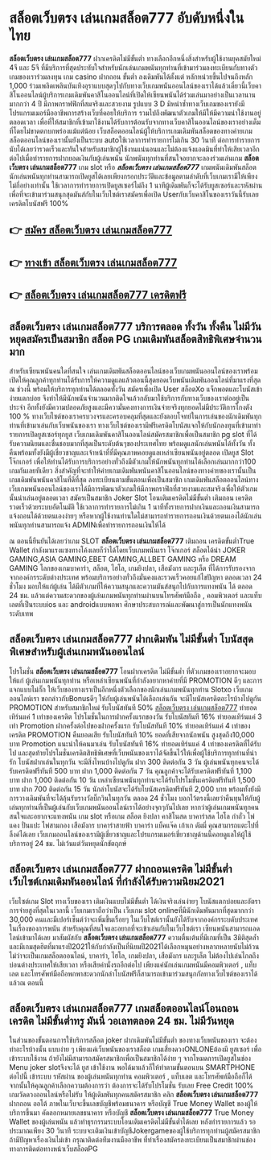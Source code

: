 # สล็อตเว็บตรง เล่นเกมสล็อต777  อับดับหนึ่งในไทย 

**สล็อตเว็บตรง เล่นเกมสล็อต777** ฝากเครดิตไม่มีขั้นต่ำ  ทางเลือกอีกหนึ่งสิ่งสำหรับผู้ใช้งานยุคสมัยใหม่ 4จี และ 5จี ที่มีบริการที่สุดประทับใจสำหรับนักเล่นเกมพนันทุกท่านที่เข้ามาร่วมลงทะเบียนกับทางตัวเกมของเราร่วมลงทุน เกม casino  ฝากถอน ขั้นต่ำ ลงเดิมพันได้ตั้งแต่ หลักหน่วยขึ้นไปจนถึงหลัก 1,000 ร่วมเพลิดเพลินบันเทิงอุราแบบสุดๆไปกับทางเว็บเกมพนันออนไลน์ของเราได้แล้วเดี๋ยวนี้เว็บคาสิโนออนไลน์ผู้บริการเกมเดิมพันคาสิโนออนไลน์ที่เปิดให้เซียนพนันได้ร่วมเล่นมาอย่างเป็นเวลานานมากกว่า 4 ปี มีภาพกราฟฟิกที่สมจริงและสวยงาม รูปแบบ 3 D
มิหนำซ้ำทางเว็บเกมของเรายังมี โปรแกรมเมอร์มืออาชีพการสร้างเว็บที่คอยให้บริการ  รวมไปถึงพัฒนาตัวเกมให้มีให้มีความน่าใช้งานอยู่ตลอดเวลา เพื่อที่ให้สมาชิกที่เข้ามาใช้งานได้รับการต้อนรับจากทางเว็บคาสิโนออนไลน์ของเราอย่างเต็มที่โดยไม่ขาดตกบกพร่องแม้แต่น้อย เว็บสล็อตออนไลน์ผู้ให้บริการเกมเดิมพันสล็อตของทางค่ายเกมสล็อตออนไลน์ของเรานั้นยังเป็นระบบ autoใช้เวลาการทำรายการไม่เกิน 30 วินาที ต่อการทำรายการ นับได้เลยว่ารวดเร็วและทันใจสำหรับสมาชิกผู้ใช้งานแน่นอนและไม่ต้องแจ้งแอดมินที่ทำให้เสียเวลาอีกต่อไปเมื่อทำรายการฝากยอดเงินกับผู้เล่นพนัน
นักพนันทุกท่านที่สนใจอยากจะลองร่วมเล่นเกม **สล็อตเว็บตรง เล่นเกมสล็อต777** เกม slot  หรือ ***สล็อตเว็บตรง เล่นเกมสล็อต777*** เกมพนันเดิมพันสล็อตนักเล่นพนันทุกท่านสามารถเปิดยูสได้เลยเพียงกรอกประวัติและข้อมูลตามลำดับที่เว็บเกมเรามีให้เพียงไม่กี่อย่างเท่านั้น ใช้เวลาการทำรายการเปิดยูสเซอร์ไม่ถึง 1 นาทีผู้เดิมพันก็จะได้รับยูสเซอร์และรหัสผ่านเพื่อที่จะเข้ามาร่วมสนุกสุดมันส์กับในเว็บไซต์เราสมัครเพื่อเปิด Userกับเว็บคาสิโนของเราวันนี้รับเลยเครดิตโบนัสฟรี 100%

## 👉 [สมัคร สล็อตเว็บตรง เล่นเกมสล็อต777](https://archa888.com/)
## 👉 [ทางเข้า สล็อตเว็บตรง เล่นเกมสล็อต777](https://archa888.com/)
## 👉 [สล็อตเว็บตรง เล่นเกมสล็อต777 เครดิตฟรี](https://archa888.com/)

## สล็อตเว็บตรง เล่นเกมสล็อต777 บริการตลอด ทั้งวัน ทั้งคืน ไม่มีวันหยุดสมัครเป็นสมาชิก สล็อต PG เกมเดิมพันสล็อตสิทธิพิเศษจำนวนมาก

สำหรับเซียนพนันคนใดที่สนใจ เล่นเกมเดิมพันสล็อตออนไลน์ของเว็บเกมพนันออนไลน์ของเราพร้อมเปิดให้คุณลูกค้าทุกท่านได้รับการให้ความดูแลแล้วตอนนี้สุดยอดเว็บพนันเดิมพันออนไลน์ที่มาแรงที่สุด ณ ช่วงนี้ พร้อมให้บริการทุกท่านได้ตลอดทั้งวัน สมัครเพื่อเปิด User สล็อตXo แจ็กพอตและโบนัสเข้าง่ายแตกบ่อย จึงทำให้มีนักพนันจำนวนมากติดใจแล้วกลับมาใช้บริการกับทางเว็บของเราต่ออยู่เป็นประจำ อีกทั้งยังมีความปลอดภัยสูงและมีความั่นคงทางการเงินจ่ายจริงทุกยอดไม่มีประวัติการโกงตัง 100 % ทางเว็บไซต์ของเราครบวงจรและครอบคลุมที่สุดและยังตอบโจทย์ในการเล่นของนักเดิมพันทุกท่านที่เข้ามาเล่นกับเว็บพนันของเรา
ทางเว็บไซต์ของเรามีฟรีเครดิตโบนัสแจกให้กับนักลงทุนที่เข้ามาทำรายการเปิดยูสเซอร์ทุกยูส เว็บเกมเดิมพันคาสิโนออนไลน์สมัครสมาชิกเพื่อเป็นสมาชิก pg slot ที่ได้รับความนิยมและชื่นชอบมากที่สุดเป็นระดับต้นๆของประเทศไทย พร้อมดูแลนักเล่นพนันได้ทั้งวัน ทั้งคืนพร้อมทั้งยังมีผู้เชี่ยวชาญและเจ้าหน้าที่ที่มีคุณภาพคอยดูแลเหล่าเซียนพนันอยู่ตลอด เปิดยูส Slot โจ๊กเกอร์ เพื่อให้ท่านได้รับการบริการอย่างทั่วถึงมีตัวเกมให้นักพนันทุกท่านได้เลือกเล่นมากกว่า100 เกมกันเลยทีเดียว
สิ่งสำคัญที่จะทำให้ค่ายเกมเดิมพันพนันคาสิโนออนไลน์ของทางค่ายของเรานั้นเป็นเกมเดิมพันพนันคาสิโนที่ดีที่สุด ลงทะเบียนตามขั้นตอนเพื่อเป็นสมาชิก  เกมเดิมพันสล็อตออนไลน์ทางเว็บเกมพนันออนไลน์ของเราได้มีการพัฒนาตัวเกมให้มีภาพกราฟิกที่สวยงามและสมจริงเพื่อให้ตัวเกมนั้นน่าเล่นอยู่ตลอดเวลา สมัครเป็นสมาชิก Joker Slot โอนเติมเครดิตไม่มีขั้นต่ำ เติมถอน เครดิตรวดเร็วด้วยระบบอัตโนมัติ ใช้เวลาการทำรายการไม่เกิน 1 นาทีทั้งรายการฝากเงินและถอนเงินสามารถแจ้งถอนได้ด้วยตนเองง่ายๆ หรือหากผู้ใช้งานท่านใดไม่สามารถทำรายการถอนเงินด้วยตนเองได้นักเล่นพนันทุกท่านสามารถแจ้ง ADMINเพื่อทำรายการถอนเงินให้ได้

ณ ตอนนี้ยืนยันได้เลยว่าเกม SLOT **สล็อตเว็บตรง เล่นเกมสล็อต777** เติมถอน เครดิตขั้นต่ำTrue Wallet กำลังมาแรงแซงทางโค้งเลยก็ว่าได้โดยเว็บเกมพนันเรา โจ๊กเกอร์ สล็อตได้นำ  JOKER GAMING,ASIA GAMING,EBET GAMING,ALLBET GAMING หรือ DREAM GAMING โลกของเกมบาคาร่า, สล็อต, ไฮโล, เกมยิงปลา, เสือมังกร และรูเล็ต ที่ได้การรับรองจากจากองค์กรระดับต่างประเทศ พร้อมบริการอย่างทั่วถึงมั่นคงและรวดเร็วคอยแก้ไขปัญหา ตลอดเวลา 24 ชั่วโมง มอบให้แก่ผู้เล่น ได้มีตัวเกมที่ให้ความสนุกและความมันส์สนุกไปกับการแทงพนัน ได้ ตลอด 24 ชม. แล้วแต่ความสะดวกของผู้เล่นเกมพนันทุกท่านผ่านบนโทรศัพท์มือถือ , คอมพิวเตอร์ และแท็บเลตที่เป็นระบบios และ androidแบบพกพา ศึกษาประสบการณ์และพัฒนาสู่การเป็นนักแทงพนันระดับเทพ

## สล็อตเว็บตรง เล่นเกมสล็อต777 ฝากเดิมพัน ไม่มีขั้นต่ำ โบนัสสุดพิเศษสำหรับผู้เล่นเกมพนันออนไลน์

โปรโมชั่น **สล็อตเว็บตรง เล่นเกมสล็อต777** โอนฝากเครดิต ไม่มีขั้นต่ำ ที่ตัวเกมของเราอยากจะมอบให้แก่  ผู้เล่นเกมพนันทุกท่าน หรือเหล่าเซียนพนันที่กำลังอยากหาค่ายที่มี  PROMOTION ดีๆ และการแจกแบบไม่กั๊ก ให้เว็บของทางเราเป็นอีกหนึ่งตัวเลือกของนักเล่นเกมพนันทุกท่าน Slotxo เว็บเกมออนไลน์เรา ขอกล่าวกับBonusดีๆ ให้กับผู้เล่นพนันได้เลือกเล่นกัน จะมีโบนัสเครดิตอะไรบ้างไปดูกัน
 PROMOTION สำหรับสมาชิกใหม่ รับโบนัสทันที 50% [สล็อตเว็บตรง เล่นเกมสล็อต777](https://archa888.com/) ทำยอดเทิร์นแค่ 1 เท่าของเครดิต
โปรโมชั่นในการฝากครั้งแรกของวัน รับโบนัสทันที 16% ทำยอดเทิร์นแค่ 3 เท่า
 Promotion ฝากครั้งต่อไปของฝากครั้งแรก รับโบนัสทันที 10% ทำยอดเทิร์นแค่ 4 เท่าของเครดิต
 PROMOTION คืนยอดเสีย รับโบนัสทันที 10% ยอดที่เสียจากนักพนัน สูงสุดถึง10,000 บาท
 Promotion แนะนำให้คนมาเล่น รับโบนัสทันที 16% ทำยอดเทิร์นแค่ 4 เท่าของเครดิตที่ได้รับไป
และสุดท้ายโปรโมชั่นเครดิตสิทธิพิเศษที่เว็บพนันของเราได้จัดขึ้นไว้ให้เพื่อผู้ใช้บริการทุกท่านที่น่ารัก โบนัสฝากเล่นในทุกวัน จะมีสิ่งไหนบ้างไปดูกัน
ฝาก 300 ติดต่อกัน 3 วัน ผู้เล่นพนันทุกคนจะได้รับเครดิตฟรีทันที 500 บาท
ฝาก 1,000 ติดต่อกัน 7 วัน คุณลูกค้าจะได้รับเครดิตฟรีทันที 1,100 บาท
ฝาก 1,000 ติดต่อกัน 10 วัน เหล่าเซียนพนันทุกท่านจะได้รับโปรโมชั่นเครดิตฟรีทันที 1,500 บาท
ฝาก 700 ติดต่อกัน 15 วัน นักล่าโบนัสจะได้รับโบนัสเครดิตฟรีทันที 2,000 บาท
พร้อมทั้งยังมีการวางเดิมพันที่จะได้ลุ้นรับรางวัลบิ๊กวินในทุกวัน ตลอด 24 ชั่วโมง บอกไว้ตรงนี้เลยว่าคืนทุนให้กับผู้เล่นทุกท่านที่เป็นผู้เล่นกับเว็บเกมพนันออนไลน์เราได้อย่างจุกๆกันไปเลย หากว่าผู้เล่นเกมพนันทุกคนสนใจและอยากจะแทงพนัน เกม slot  หรือเกม สล็อต ยิงปลา คาสิโนสด บาคาร่าสด ไฮโล กำถั่ว ไพ่แคง ปั่นแปะ ไพ่สามกอง เสือมังกร บาคาร่าสายฟ้า บาคาร่า แบ็คแจ๊ค เก้าเก ดัมมี่ คุณสามารถแตะไปที่ลิ้งค์ได้เลย เว็บเกมออนไลน์ของเรามีผู้เชี่ยวชาญและโปรแกรมเมอร์เชี่ยวชาญด้านนี้คอยดูแลให้ผู้ใช้บริการอยู่ 24 ชม. ไม่เว้นแต่วันหยุดนักขัตฤกษ์

## สล็อตเว็บตรง เล่นเกมสล็อต777 ฝากถอนเครดิต ไม่มีขั้นต่ำ  เว็บไซต์เกมเดิมพันออนไลน์ ที่กำลังได้รับความนิยม2021

เว็บไซต์เกม Slot ทางเว็บของเรา เติมเงินแบบไม่มีขั้นต่ำ ได้เงินจริงเล่นง่ายๆ โบนัสแตกบ่อยและอัตราการจ่ายสูงที่สุดในเวลานี้ เว็บเกมเราถือว่าเป็น เว็บเกม slot onlineที่มีนักเดิมพันมากที่สุดมากกว่า 30,000 คนและมีเปอร์เซ็นต์ว่าจะเพิ่มขึ้นเรื่อยๆ ในเว็บไซต์เรานั้นยังได้รับจากองค์กรระบดับประเทศในเรื่องของการพนัน สำหรับคุณที่สนใจและอยากที่จะเข้าเล่นกับในเว็บไซต์เรา เซียนพนันสามารถแอดไลน์เข้ามาได้เลย
	มาสัมผัสกับ **สล็อตเว็บตรง เล่นเกมสล็อต777** ความตื่นเต้นที่มีเกมที่เป็น 3มิติสุดล้ำ และมีเกมสุดฮิตที่มาแรงปี2021ให้กับกำลังเป็นที่นิยมปี2021ได้เลือกหมุนอย่างหลากหลายนับไม่ถ้วน  ไม่ว่าจะเป็นเกมสล็อตออนไลน์, บาคาร่า, ไฮโล, เกมยิงปลา, เสือมังกร และรูเล็ต ไม่ต้องไปเล่นไกลถึงบ่อนต่างประเทศให้เสียเวลา หรือเสียค่านั่งรถอีกต่อไป เพียงแค่นักเล่นเกมพนันมีคอมพิวเตอร์ , แท็บเลต และโทรศัพท์มือถือพกพาสะดวกนักล่าโบนัสฟรีก็สามารถเข้ามาร่วมสนุกกัลทางเว็บไซต์ของเราได้แล้วณ ตอนนี้

## สล็อตเว็บตรง เล่นเกมสล็อต777 เกมสล็อตออนไลน์โอนถอนเครดิต ไม่มีขั้นต่ำทรู มันนี่ วอเลทตลอด 24 ชม. ไม่มีวันหยุด

ในส่วนของขั้นตอนการใช้บริการสล็อต joker ฝากเดิมพันไม่มีขั้นต่ำ ของทางเว็บพนันของเรา จะต้องทำอะไรบ้างนั้น แบบง่าย ๆ เพียงแค่เว็บพนันของเราสล็อต เกมเสี่ยงดวงONLONEต้องมี ยูสเซอร์ เพื่อเข้าระบบใช้งาน ถ้ายังไม่มีสามารถสมัครสมาชิกเพื่อเป็นสมาชิกได้ง่าย ๆ จากโหมดการเปิดยูสในช่อง Menu joker slotจึงจะได้ ยูส เข้าใช้งาน พอได้มาแล้วก็ให้ทำตามขั้นตอนบน SMARTPHONE ต่อไปนี้
เข้าระบบ รหัสผ่าน  ของผู้เล่นพนันทุกท่าน คอมพิวเตอร์ , แท็บเลต และโทรศัพท์มือถือก็ได้
จากนั้นให้คุณลูกค้าเลือกความต้องการว่า ต้องการจะได้รับโปรโมชั่น รับเลย Free Credit 100% เกมวัดดวงออนไลน์หรือไม่รับ
ให้ผู้เดิมพันทุกคนสมัครสมาชิก คลิก **สล็อตเว็บตรง เล่นเกมสล็อต777** ฝากถอน ออโต้ ภาพในเว็บจะขึ้นเลขบัญชีพร้อมธนาคาร หรือบัญชี True Money Wallet ของผู้ให้บริการขึ้นมา
คัดลอกหมายเลขธนาคาร หรือบัญชี **สล็อตเว็บตรง เล่นเกมสล็อต777** True Money Wallet ของผู้เล่นพนัน แล้วทำธุรกรรมระบบโอนเติมเครดิตไม่มีขั้นต่ำได้เลย
หลังทำรายการแล้ว รอประมาณเพียง 30 วินาที ระบบจะเติมเงินเข้าบัญชีJokergameของผู้ใช้บริการทุกท่านผู้สมัครสมาชิก
ถ้ามีปัญหาเรื่องเงินไม่เข้า กรุณาติดต่อทีมงานมืออาชีพ ที่ทำเรื่องสมัครลงทะเบียนเป็นสมาชิกผ่านช่องทางการติดต่อทางหน้าเว็บสล็อตPG


